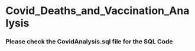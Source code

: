 # Covid_Deaths_and_Vaccination_Analysis

### Please check the CovidAnalysis.sql file for the SQL Code
